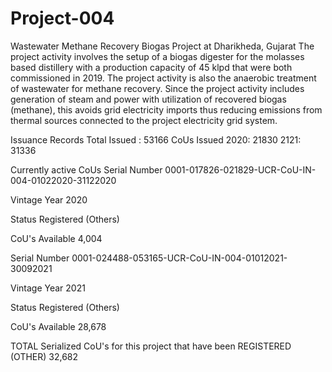 # Project-004
Wastewater Methane Recovery Biogas Project at Dharikheda, Gujarat
The project activity involves the setup of a biogas digester for the molasses based distillery 
with a production capacity of 45 klpd that were both commissioned in 2019.
The project activity is also the anaerobic treatment of wastewater for methane recovery. Since the project activity includes 
generation of steam and power with utilization of recovered biogas (methane), this avoids grid electricity imports 
thus reducing emissions from thermal sources connected to the project electricity grid system.

Issuance Records
Total Issued : 53166 CoUs Issued
2020: 21830
2121: 31336

Currently active CoUs
Serial Number 0001-017826-021829-UCR-CoU-IN-004-01022020-31122020

Vintage Year 2020

Status Registered (Others)

CoU's Available 4,004

Serial Number 0001-024488-053165-UCR-CoU-IN-004-01012021-30092021

Vintage Year 2021

Status Registered (Others)

CoU's Available 28,678

TOTAL Serialized CoU's for this project that have been REGISTERED (OTHER) 32,682
